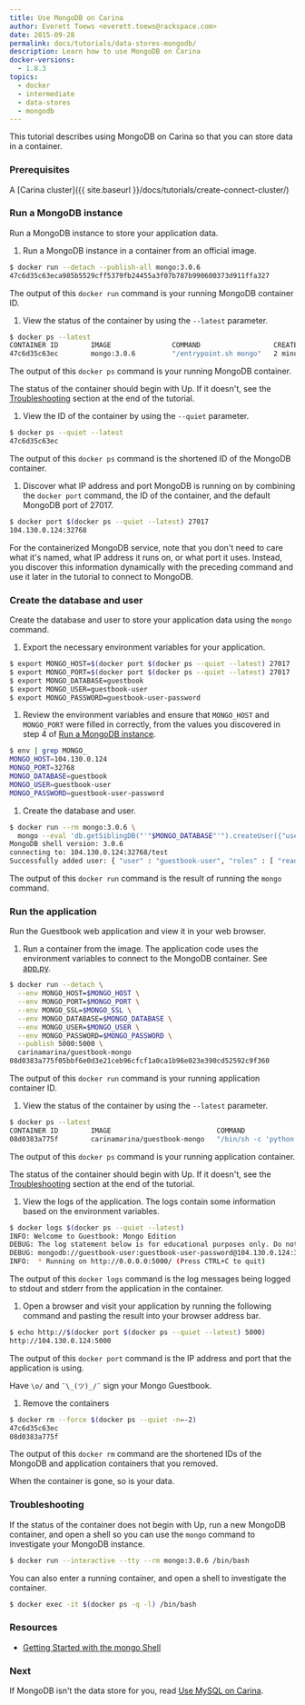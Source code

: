 ```yaml
---
title: Use MongoDB on Carina
author: Everett Toews <everett.toews@rackspace.com>
date: 2015-09-28
permalink: docs/tutorials/data-stores-mongodb/
description: Learn how to use MongoDB on Carina
docker-versions:
  - 1.8.3
topics:
  - docker
  - intermediate
  - data-stores
  - mongodb
---
```


This tutorial describes using MongoDB on Carina so that you can store data in a container.

### Prerequisites

A [Carina cluster]({{ site.baseurl }}/docs/tutorials/create-connect-cluster/)

### Run a MongoDB instance

Run a MongoDB instance to store your application data.

1. Run a MongoDB instance in a container from an official image.

```bash
$ docker run --detach --publish-all mongo:3.0.6
47c6d35c63eca985b5529cff5379fb24455a3f07b787b990600373d911ffa327
```

The output of this `docker run` command is your running MongoDB container ID.

1. View the status of the container by using the `--latest` parameter.

```bash
$ docker ps --latest
CONTAINER ID        IMAGE               COMMAND                  CREATED             STATUS              PORTS                            NAMES
47c6d35c63ec        mongo:3.0.6         "/entrypoint.sh mongo"   2 minutes ago       Up 2 minutes        104.130.0.124:32768->27017/tcp   d850247d-ae6d-43bd-8b41-fd56f3530283-n1/sad_heisenberg
```

The output of this `docker ps` command is your running MongoDB container.

The status of the container should begin with Up. If it doesn't, see the [Troubleshooting](#troubleshooting) section at the end of the tutorial.

1. View the ID of the container by using the `--quiet` parameter.

```bash
$ docker ps --quiet --latest
47c6d35c63ec
```

The output of this `docker ps` command is the shortened ID of the MongoDB container.

1. Discover what IP address and port MongoDB is running on by combining the `docker port` command, the ID of the container, and the default MongoDB port of 27017.

```bash
$ docker port $(docker ps --quiet --latest) 27017
104.130.0.124:32768
```

For the containerized MongoDB service, note that you don't need to care what it's named, what IP address it runs on, or what port it uses. Instead, you discover this information dynamically with the preceding command and use it later in the tutorial to connect to MongoDB.

### Create the database and user

Create the database and user to store your application data using the `mongo` command.

1. Export the necessary environment variables for your application.

```bash
$ export MONGO_HOST=$(docker port $(docker ps --quiet --latest) 27017 | cut -f 1 -d ':')
$ export MONGO_PORT=$(docker port $(docker ps --quiet --latest) 27017 | cut -f 2 -d ':')
$ export MONGO_DATABASE=guestbook
$ export MONGO_USER=guestbook-user
$ export MONGO_PASSWORD=guestbook-user-password
```

1. Review the environment variables and ensure that `MONGO_HOST` and `MONGO_PORT` were filled in correctly, from the values you discovered in step 4 of [Run a MongoDB instance](#run-a-mongodb-instance).

```bash
$ env | grep MONGO_
MONGO_HOST=104.130.0.124
MONGO_PORT=32768
MONGO_DATABASE=guestbook
MONGO_USER=guestbook-user
MONGO_PASSWORD=guestbook-user-password
```

1. Create the database and user.

```bash
$ docker run --rm mongo:3.0.6 \
  mongo --eval 'db.getSiblingDB("'"$MONGO_DATABASE"'").createUser({"user": "'"$MONGO_USER"'", "pwd": "'"$MONGO_PASSWORD"'", "roles": [ "readWrite" ]})' $MONGO_HOST:$MONGO_PORT
MongoDB shell version: 3.0.6
connecting to: 104.130.0.124:32768/test
Successfully added user: { "user" : "guestbook-user", "roles" : [ "readWrite" ] }
```

The output of this `docker run` command is the result of running the `mongo` command.

### Run the application

Run the Guestbook web application and view it in your web browser.

1. Run a container from the image. The application code uses the environment variables to connect to the MongoDB container. See [app.py](https://github.com/getcarina/examples/blob/master/guestbook-mongo/app.py).

```bash
$ docker run --detach \
  --env MONGO_HOST=$MONGO_HOST \
  --env MONGO_PORT=$MONGO_PORT \
  --env MONGO_SSL=$MONGO_SSL \
  --env MONGO_DATABASE=$MONGO_DATABASE \
  --env MONGO_USER=$MONGO_USER \
  --env MONGO_PASSWORD=$MONGO_PASSWORD \
  --publish 5000:5000 \
  carinamarina/guestbook-mongo
08d0383a775f05bbf6e0d3e21ceb96cfcf1a0ca1b96e023e390cd52592c9f360  
```

The output of this `docker run` command is your running application container ID.

1. View the status of the container by using the `--latest` parameter.

```bash
$ docker ps --latest
CONTAINER ID        IMAGE                          COMMAND                  CREATED             STATUS              PORTS                          NAMES
08d0383a775f        carinamarina/guestbook-mongo   "/bin/sh -c 'python a"   47 seconds ago      Up 47 seconds       104.130.0.124:5000->5000/tcp   d850247d-ae6d-43bd-8b41-fd56f3530283-n1/gloomy_hodgkin
```

The output of this `docker ps` command is your running application container.

The status of the container should begin with Up. If it doesn't, see the [Troubleshooting](#troubleshooting) section at the end of the tutorial.

1. View the logs of the application. The logs contain some information based on the environment variables.

```bash
$ docker logs $(docker ps --quiet --latest)
INFO: Welcome to Guestbook: Mongo Edition
DEBUG: The log statement below is for educational purposes only. Do not log credentials.
DEBUG: mongodb://guestbook-user:guestbook-user-password@104.130.0.124:32768/guestbook?ssl=False
INFO:  * Running on http://0.0.0.0:5000/ (Press CTRL+C to quit)
```

The output of this `docker logs` command is the log messages being logged to stdout and stderr from the application in the container.

1. Open a browser and visit your application by running the following command and pasting the result into your browser address bar.

```bash
$ echo http://$(docker port $(docker ps --quiet --latest) 5000)
http://104.130.0.124:5000
```

The output of this `docker port` command is the IP address and port that the application is using.

Have `\o/` and `¯\_(ツ)_/¯` sign your Mongo Guestbook.

1. Remove the containers

```bash
$ docker rm --force $(docker ps --quiet -n=-2)
47c6d35c63ec
08d0383a775f
```

The output of this `docker rm` command are the shortened IDs of the MongoDB and application containers that you removed.

When the container is gone, so is your data.

### Troubleshooting

If the status of the container does not begin with Up, run a new MongoDB container, and open a shell so you can use the `mongo` command to investigate your MongoDB instance.

```bash
$ docker run --interactive --tty --rm mongo:3.0.6 /bin/bash
```

You can also enter a running container, and open a shell to investigate the container.

```bash
$ docker exec -it $(docker ps -q -l) /bin/bash
```

### Resources

* [Getting Started with the mongo Shell](http://docs.mongodb.org/master/tutorial/getting-started-with-the-mongo-shell/)

### Next

If MongoDB isn't the data store for you, read [Use MySQL on Carina](data-stores-mysql).
